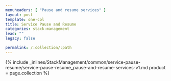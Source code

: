 ```yaml
---
menuheaders: [ "Pause and resume services" ]
layout: post
template: one-col
title: Service Pause and Resume
categories: stack-management
lead: ""
legacy: false

permalink: /:collection/:path
---
```






<a href="#pause-and-resume-services"></a>{% include _inlines/StackManagement/common/service-pause-resume/service-pause-resume_pause-and-resume-services-v1.md  product = page.collection %}